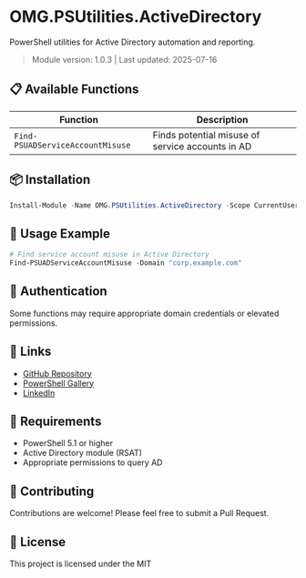 # OMG.PSUtilities.ActiveDirectory

PowerShell utilities for Active Directory automation and reporting.

> Module version: 1.0.3 | Last updated: 2025-07-16

## 📋 Available Functions

| Function                          | Description                                      |
|------------------------------------|--------------------------------------------------|
| `Find-PSUADServiceAccountMisuse`   | Finds potential misuse of service accounts in AD  |

## 📦 Installation

```powershell
Install-Module -Name OMG.PSUtilities.ActiveDirectory -Scope CurrentUser -Repository PSGallery
```

## 📖 Usage Example

```powershell
# Find service account misuse in Active Directory
Find-PSUADServiceAccountMisuse -Domain "corp.example.com"
```

## 🔐 Authentication

Some functions may require appropriate domain credentials or elevated permissions.

## 🔗 Links

- [GitHub Repository](https://github.com/lakshmanachari-panuganti)
- [PowerShell Gallery](https://www.powershellgallery.com/packages/OMG.PSUtilities.ActiveDirectory)
- [LinkedIn](https://www.linkedin.com/in/lakshmanachari-panuganti/)

## 📝 Requirements

- PowerShell 5.1 or higher
- Active Directory module (RSAT)
- Appropriate permissions to query AD

## 🤝 Contributing

Contributions are welcome! Please feel free to submit a Pull Request.

## 📄 License

This project is licensed under the MIT